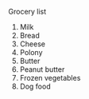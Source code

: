Grocery list

1. Milk
2. Bread
3. Cheese
4. Polony
5. Butter
6. Peanut butter
7. Frozen vegetables
8. Dog food
